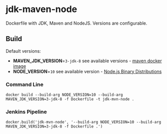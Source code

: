 # jdk-maven-node
Dockerfile with JDK, Maven and NodeJS. Versions are configurable.

## Build

Default versions:
- **MAVEN_JDK_VERSION**=`3-jdk-8` see available versions - [maven docker image](https://hub.docker.com/_/maven/)
- **NODE_VERSION**=`10` see available version - [Node.js Binary Distributions](https://github.com/nodesource/distributions/blob/master/README.md#debinstall)

### Command Line

`docker build --build-arg NODE_VERSION=10 --build-arg MAVEN_JDK_VERSION=3-jdk-8 -f Dockerfile -t jdk-mvn-node .`

### Jenkins Pipeline

`docker.build('jdk-mvn-node', '--build-arg NODE_VERSION=10 --build-arg MAVEN_JDK_VERSION=3-jdk-8 -f Dockerfile .')`
